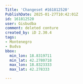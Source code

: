 ```yaml
---
Title: 'Changeset #161812520'
PublishDate: 2025-01-27T10:42:01Z
id: 161812520
user: Gisbudba
comment: deleted conture
created_by: iD 2.30.4
tags:
- Montenegro
- Budva
bbox:
  min_lon: 18.8319711
  min_lat: 42.2780718
  max_lon: 18.8323333
  max_lat: 42.278333

---
```

